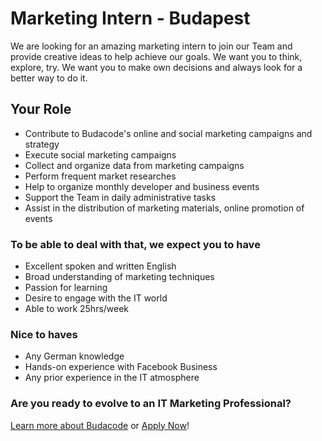 # Marketing Intern - Budapest

We are looking for an amazing marketing intern to join our Team and provide creative ideas to help achieve our goals. We want you to think, explore, try. We want you to make own decisions and always look for a better way to do it.

## Your Role

- Contribute to Budacode's online and social marketing campaigns and strategy
- Execute social marketing campaigns
- Collect and organize data from marketing campaigns
- Perform frequent market researches
- Help to organize monthly developer and business events
- Support the Team in daily administrative tasks
- Assist in the distribution of marketing materials, online promotion of events

### To be able to deal with that, we expect you to have

- Excellent spoken and written English
- Broad understanding of marketing techniques
- Passion for learning
- Desire to engage with the IT world
- Able to work 25hrs/week

### Nice to haves

- Any German knowledge
- Hands-on experience with Facebook Business
- Any prior experience in the IT atmosphere

### Are you ready to evolve to an **IT Marketing Professional?**

[Learn more about Budacode](https://budacode.com/en/career) or [Apply Now](https://budacode.com/apply)!